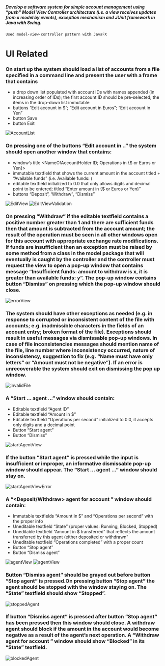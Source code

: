 ##### Develop a software system for simple account management using “push” Model View Controller architecture (i.e. a view receives updates from a model by events), exception mechanism and JUnit framework in Java with Swing.

`Used model-view-controller pattern with JavaFX`

# UI Related
### On start up the system should load a list of accounts from a file specified in a command line and present the user with a frame that contains+ a drop down list populated with account IDs with names appended (in increasing order of IDs); the first account ID should be pre-selected; the items in the drop-down list immutable+ buttons “Edit account in $”; “Edit account in Euros”; “Edit account in Yen”+ button Save+ button Exit

![AccountList](images/accountList.png)

### On pressing one of the buttons “Edit account in ..” the system should open another window that contains:+ window’s title <NameOfAccountHolder ID; Operations in {$ or Euros or Yen}>+ immutable textfield that shows the current amount in the account titled + “Available funds” (i.e. Available funds: <textfield>)+ editable textfield initialized to 0.0 that only allows digits and decimal point to be entered; titled “Enter amount in {$ or Euros or Yen}”+ buttons “Deposit”, ‘Withdraw”, “Dismiss”

![EditView](images/editView.png)
![EditViewValidation](images/editViewValidation.png)

### On pressing “Withdraw” if the editable textfield contains a positive number greater than 1 and there are sufficient funds then that amount is subtracted from the account amount; the result of the operation must be seen in all other windows open for this account with appropriate exchange rate modifications. If funds are insufficient then an exception must be raised by some method from a class in the model package that will eventually is caught by the controller and the controller must request the view to open a pop-up window that contains message “Insufficient funds: amount to withdraw is x, it is greater than available funds: y”. The pop-up window contains button “Dismiss” on pressing which the pop-up window should close.

![errorView](images/errorView.png)

### The system should have other exceptions as needed (e.g. in response to corrupted or inconsistent content of the file with accounts; e.g. inadmissible characters in the fields of an account entry; broken format of the file). Exceptions should result in useful messages via dismissable pop-up windows. In case of file inconsistencies messages should mention name of the file, line number where inconsistency occurred, nature of inconsistency, suggestion to fix (e.g. “Name must have only letters” or “Amount must not be negative”). If an error is unrecoverable the system should exit on dismissing the pop up window.

![invalidFile](images/invalidFile.png)

### A “Start ... agent ...” window should contain:+ Editable textfield “Agent ID”+ Editable textfield “Amount in $”+ Editable textfield “Operations per second” initialized to 0.0, it accepts only digits and a decimal point+ Button “Start agent”+ Button “Dismiss”

![startAgentView](images/startAgent.png)

### If the button “Start agent” is pressed while the input is insufficient or improper, an informative dismissable pop-up window should appear. The “Start ... agent ...” window should stay on.

![startAgentViewError](images/startAgentError.png)

### A “<Deposit/Withdraw> agent <agentID> for account <accountID>” window should contain:+ Immutable textfields “Amount in $” and “Operations per second” with the proper info+ Uneditable textfield “State” (proper values: Running, Blocked, Stopped)+ Uneditable textfield “Amount in $ transferred” that reflects the amount transferredby this agent (either deposited or withdrawn”+ Uneditable textfield “Operations completed” with a proper count+ Button “Stop agent”+ Button “Dismiss agent”

![agentView](images/deposit-agent.png)
![agentView](images/withdraw-agent.png)### Button “Dismiss agent” should be grayed out before button “Stop agent” is pressed.On pressing button “Stop agent” the agent should be stopped with the window staying on. The “State” textfield should show “Stopped”.

![stoppedAgent](images/stopped-agent.png)

### If button “Dismiss agent” is pressed after button “Stop agent” has been pressed then this window should close. A withdraw agent should block if the amount in the account would become negative as a result of the agent’s next operation. A “Withdraw agent <agentID> for account <accountID>” window should show “Blocked” in its “State” textfield.

![blockedAgent](images/blocked-agent.png)
